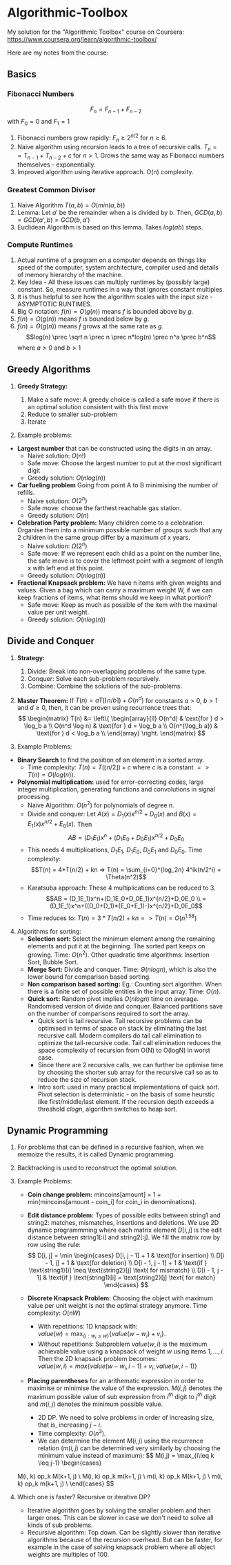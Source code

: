 # Algorithmic-Toolbox
My solution for the "Algorithmic Toolbox" course on Coursera:
https://www.coursera.org/learn/algorithmic-toolbox/

Here are my notes from the course:

## Basics
### Fibonacci Numbers
$$F_n = F_{n-1} + F_{n-2}$$
with $F_0 = 0$ and $F_1 = 1$
1. Fibonacci numbers grow rapidly: $F_n \geq 2^{n/2}$ for $n \geq 6$.
2. Naive algorithm using recursion leads to a tree of recursive calls. $T_n = = T_{n-1} + T_{n-2} + c$ for $n>1$. Grows the same way as Fibonacci numbers themselves - exponentially.
3. Improved algorithm using iterative approach. O(n) complexity.

### Greatest Common Divisor
1. Naive Algorithm $T(a,b) = O(min(a, b))$
2. Lemma: Let $a'$ be the remainder when a is divided by b. Then, $GCD(a,b) = GCD(a',b) = GCD(b, a')$
3. Euclidean Algorithm is based on this lemma. Takes $log(ab)$ steps.

### Compute  Runtimes
1. Actual runtime of a program on a computer depends on things like speed of the computer, system architecture, compiler used and details of memory hierarchy of the machine.
2. Key Idea - All these issues can multiply runtimes by (possibly large) constant. So, measure runtimes in a way that ignores constant multiples.
3. It is thus helpful to see how the algorithm scales with the input size - ASYMPTOTIC RUNTIMES.
4. Big O notation: $f(n) = O(g(n))$ means $f$ is bounded above by $g$.
5. $f(n) = \Omega(g(n))$ means $f$ is bounded below by $g$.
6. $f(n) = \Theta(g(n))$ means $f$ grows at the same rate as $g$.
$$log(n) \prec \sqrt n \prec n \prec n*log(n) \prec n^a \prec b^n$$
where $a > 0$ and $b>1$

## Greedy Algorithms
1. **Greedy Strategy:**
    1. Make a safe move: A greedy choice is called a safe move if there is an optimal solution consistent with this first move
    2. Reduce to smaller sub-problem
    3. Iterate

2. Example problems:
* **Largest number** that can be constructed using the digits in an array.
    * Naive solution: $O(n!)$
    * Safe move: Choose the largest number to put at the most significant digit
    * Greedy solution: $O(nlog(n))$
* **Car fueling problem** Going from point A to B minimising the number of refills.
    * Naive solution: $O(2^n)$
    * Safe move: choose the farthest reachable gas station.
    * Greedy solution: $O(n)$
* **Celebration Party problem:** Many children come to a celebration. Organise them into a minimum possible number of groups such that any 2 children in the same group differ by a maximum of x years.
    * Naive solution: $\Omega(2^n)$
    * Safe move: If we represent each child as a point on the number line, the safe move is to cover the leftmost point with a segment of length x with left end at this point.
    * Greedy solution: $O(nlog(n))$
* **Fractional Knapsack problem:** We have n items with given weights and values. Given a bag which can carry a maximum weight W, if we can keep fractions of items, what items should we keep in what portion?
    * Safe move: Keep as much as possible of the item with the maximal value per unit weight.
    * Greedy solution: $O(nlog(n))$

## Divide and Conquer
1. **Strategy:**
    1. Divide: Break into non-overlapping problems of the same type.
    2. Conquer: Solve each sub-problem recursively.
    3. Combine: Combine the solutions of the sub-problems.

2. **Master Theorem:** If $T(n) = aT(\lceil n/b \rceil) + O(n^d)$ for constants $a>0$, $b>1$ and $d\geq0$, then, it can be proven using recurrence trees that:
$$
\begin{matrix}
T(n) &= \left\{
\begin{array}{ll}
O(n^d) & \text{for } d > \log_b a \\
O(n^d \log n) & \text{for } d = \log_b a \\
O(n^{\log_b a}) & \text{for } d < \log_b a \\
\end{array}
\right.
\end{matrix}
$$

3. Example Problems:
* **Binary Search** to find the position of an element in a sorted array.
    * Time complexity: $T(n) = T(\lfloor n/2 \rfloor) + c$ where $c$ is a constant $=> T(n) = O(log(n))$.
* **Polynomial multiplication:** used for error-correcting codes, large integer multiplication, generating functions and convolutions in signal processing.
    * Naive Algorithm: $O(n^2)$ for polynomials of degree $n$.
    * Divide and conquer: Let $A(x) = D_1(x)x^{n/2} + D_0(x)$ and $B(x) = E_1(x)x^{n/2} + E_0(x)$. Then
    $$AB = (D_1E_1)x^n+(D_1E_0+D_0E_1)x^{n/2}+D_0E_0$$
    * This needs 4 multiplications, $D_1E_1$, $D_1E_0$, $D_0E_1$ and $D_0E_0$. Time complexity:
    $$T(n) = 4*T(n/2) + kn => T(n) = \sum_{i=0}^{log_2n} 4^ik(n/2^i) = \Theta(n^2)$$
    * Karatsuba approach: These 4 multiplications can be reduced to 3.
    $$AB = (D_1E_1)x^n+(D_1E_0+D_0E_1)x^{n/2}+D_0E_0 \\
         = (D_1E_1)x^n+((D_0+D_1)*(E_0+E_1)-)x^{n/2}+D_0E_0$$
    * Time reduces to: $T(n) = 3*T(n/2) + kn => T(n) = O(n^{1.58})$

4. Algorithms for sorting:
    * **Selection sort:** Select the minimum element among the remaining elements and put it at the beginning. The sorted part keeps on growing. Time: $O(n^2)$. Other quadratic time algorithms: Insertion Sort, Bubble Sort.
    * **Merge Sort:** Divide and conquer. Time: $\Theta(nlogn)$, which is also the lower bound for comparison based sorting.
    * **Non comparison based sorting:** Eg.: Counting sort algorithm. When there is a finite set of possible entities in the input array. Time: $O(n)$.
    * **Quick sort:** Random pivot implies $O(nlogn)$ time on average. Randomised version of divide and conquer. Balanced partitions save on the number of comparisons required to sort the array.
        * Quick sort is tail recursive. Tail recursive problems can be optimised in terms of space on stack by eliminating the last recursive call. Modern compilers do tail call elimination to optimize the tail-recursive code. Tail call elimination reduces the space complexity of recursion from O(N) to O(logN) in worst case.
        * Since there are 2 recursive calls, we can further be optimise time by choosing the shorter sub array for the recursive call so as to reduce the size of recursion stack.
        * Intro sort: used in many practical implementations of quick sort. Pivot selection is deterministic - on the basis of some heurstic like first/middle/last element. If the recursion depth exceeds a threshold $clogn$, algorithm switches to heap sort.

## Dynamic Programming
1. For problems that can be defined in a recursive fashion, when we memoize the results, it is called Dynamic programming.
2. Backtracking is used to reconstruct the optimal solution.
3. Example Problems:
    * **Coin change problem:**
    mincoins[amount] = 1 + min(mincoins[amount - coin_i] for coin_i in denominations).
    * **Edit distance problem:** 
    Types of possible edits between string1 and string2: matches, mismatches, insertions and deletions. We use 2D dynamic programmming where each matrix element $D[i,j]$ is the edit distance between string1[:i] and string2[:j]. We fill the matrix row by row using the rule:
    $$
    D[i, j] = \min \begin{cases}
    D[i, j - 1] + 1 & \text{for insertion} \\
    D[i - 1, j] + 1 & \text{for deletion} \\
    D[i - 1, j - 1] + 1 & \text{if } \text{string1}[i] \neq \text{string2}[j] \text{ for mismatch} \\
    D[i - 1, j - 1] & \text{if } \text{string1}[i] = \text{string2}[j] \text{ for match}
    \end{cases}
    $$
    * **Discrete Knapsack Problem:** Choosing the object with maximum value per unit weight is not the optimal strategy anymore. Time complexity: $O(nW)$
        * With repetitions: 1D knapsack with:
        <br />$value(w) = \max_{\{i:w_i\leq w\}} \{value(w-w_i)+v_i\}$.
        * Without repetitions: Subproblem $value(w, i)$ is the maximum achievable value using a knapsack of weight $w$ using items $1,...,i$. Then the 2D knapsack problem becomes:
        <br /> $value(w, i) = max\{value(w-w_i, i-1) + v_i, value(w, i-1)\}$
    
    * **Placing parentheses** for an arithematic expression in order to maximise or minimise the value of the expression. $M(i, j)$ denotes the maximum possible value of sub expression from $i^{th}$  digit to $j^{th}$ digit and $m(i,j)$ denotes the minimum possible value.
        * 2D DP. We need to solve problems in order of increasing size, that is, increasing $j-i$.
        * Time complexity: $O(n^3)$.
        * We can determine the element $M(i,j)$ using the recurrence relation ($m(i, j)$ can be determined very similarly by choosing the minimum value instead of maximum):
    $$
    M(i,j) = 
    \max_{i\leq k \leq j-1} \begin{cases}
    
    M(i, k) op_k M(k+1, j) \\
    M(i, k) op_k m(k+1, j) \\
    m(i, k) op_k M(k+1, j) \\
    m(i, k) op_k m(k+1, j) \\
    \end{cases}
    $$
4. Which one is faster? Recursive or iterative DP?
    * Iterative algorithm goes by solving the smaller problem and then larger ones. This can be slower in case we don't need to solve all kinds of sub problems.
    * Recursive algorithm: Top down. Can be slightly slower than iterative algorithms because of the recursion overhead. But can be faster, for example in the case of solving knapsack problem where all object weights are multiples of 100.
